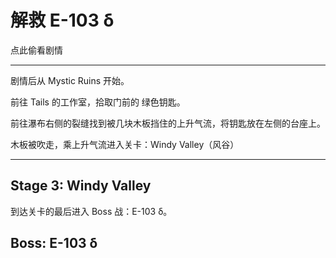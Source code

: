 # 解救 E-103 δ

点此偷看剧情

---

剧情后从 Mystic Ruins 开始。

前往 Tails 的工作室，拾取门前的 绿色钥匙。

前往瀑布右侧的裂缝找到被几块木板挡住的上升气流，将钥匙放在左侧的台座上。

木板被吹走，乘上升气流进入关卡：Windy Valley（风谷）

---

## Stage 3: Windy Valley

到达关卡的最后进入 Boss 战：E-103 δ。

## Boss: E-103 δ



